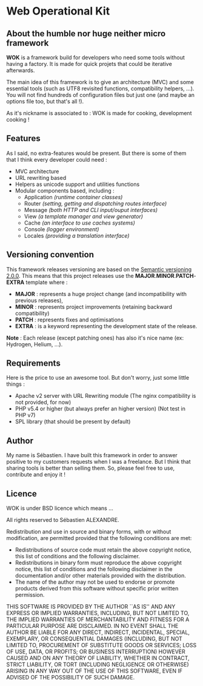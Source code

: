 # Web Operational Kit

## About the humble nor huge neither micro framework

**WOK** is a framework build for developers who need some tools without having a factory.  It is made for quick projets that could be iterative afterwards.

The main idea of this framework is to give an architecture  (MVC) and some essential tools (such as UTF8 revisited functions, compatibility helpers, ...). You will not find hundreds of configuration files but just one (and maybe an options file too, but that's all !).

As it's nickname is associated to : WOK is made for cooking, development cooking !

## Features

As I said, no extra-features would be present. But there is some of them that I think every developer could need :

- MVC architecture
- URL rewriting based
- Helpers as unicode support and utilities functions
- Modular components based, including :
    - Application _(runtime container classes)_
    - Router _(setting, getting and dispatching routes interface)_
    - Message _(both HTTP and CLI input/ouput interfaces)_
    - View _(a template manager and view generator)_
    - Cache _(an interface to use caches systems)_
    - Console _(logger environment)_
    - Locales _(providing a translation interface)_


## Versioning convention

This framework releases versioning are based on the [Semantic versioning 2.0.0](http://semver.org/). This means that this project releases use the **MAJOR**.**MINOR**.**PATCH**-**EXTRA** template where :

- **MAJOR** : represents a huge project change (and incompatibility with previous releases),
- **MINOR** : represents project improvements (retaining backward compatibility)
- **PATCH** : represents fixes and optimisations
- **EXTRA** : is a keyword representing the development state of the release.

**Note** : Each release (except patching ones) has also it's nice name (ex: Hydrogen, Helium, ...).


## Requirements

Here is the price to use an awesome tool. But don't worry, just some little things :

- Apache v2 server with URL Rewriting module (The nginx compatibility is not provided, for now)
- PHP v5.4 or higher (but always prefer an higher version) (Not test in PHP v7)
- SPL library (that should be present by default)


## Author

My name is Sébastien. I have built this framework in order to answer positive to my customers requests when I was a freelance. But I think that sharing tools is better than selling them. So, please feel free to use, contribute and enjoy it !


## Licence

WOK is under BSD licence which means ...

All rights reserved to Sébastien ALEXANDRE.

Redistribution and use in source and binary forms, with or without
modification, are permitted provided that the following conditions
are met:

* Redistributions of source code must retain the above copyright
  notice, this list of conditions and the following disclaimer.
* Redistributions in binary form must reproduce the above copyright
  notice, this list of conditions and the following disclaimer in the
  documentation and/or other materials provided with the distribution.
* The name of the author may not be used to endorse or promote products
  derived from this software without specific prior written permission.

THIS SOFTWARE IS PROVIDED BY THE AUTHOR ``AS IS'' AND ANY EXPRESS OR
IMPLIED WARRANTIES, INCLUDING, BUT NOT LIMITED TO, THE IMPLIED WARRANTIES
OF MERCHANTABILITY AND FITNESS FOR A PARTICULAR PURPOSE ARE DISCLAIMED.
IN NO EVENT SHALL THE AUTHOR BE LIABLE FOR ANY DIRECT, INDIRECT,
INCIDENTAL, SPECIAL, EXEMPLARY, OR CONSEQUENTIAL DAMAGES (INCLUDING, BUT
NOT LIMITED TO, PROCUREMENT OF SUBSTITUTE GOODS OR SERVICES; LOSS OF USE,
DATA, OR PROFITS; OR BUSINESS INTERRUPTION) HOWEVER CAUSED AND ON ANY
THEORY OF LIABILITY, WHETHER IN CONTRACT, STRICT LIABILITY, OR TORT
(INCLUDING NEGLIGENCE OR OTHERWISE) ARISING IN ANY WAY OUT OF THE USE OF
THIS SOFTWARE, EVEN IF ADVISED OF THE POSSIBILITY OF SUCH DAMAGE.
